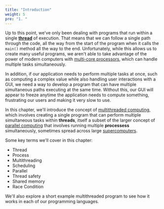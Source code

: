 ```yaml
---
title: "Introduction"
weight: 5
pre: "1. "
---
```


Up to this point, we've only been dealing with programs that run within a single [**thread**](https://en.wikipedia.org/wiki/Thread_(computing)) of execution. That means that we can follow a single path through the code, all the way from the start of the program when it calls the `main()` method all the way to the end. Unfortunately, while this allows us to create many useful programs, we aren't able to take advantage of the power of modern computers with [multi-core processors](https://en.wikipedia.org/wiki/Multi-core_processor), which can handle multiple tasks simultaneously. 

In addition, if our application needs to perform multiple tasks at once, such as computing a complex value while also handling user interactions with a GUI, we need a way to develop a program that can have multiple simultaneous paths executing at the same time. Without this, our GUI will appear to freeze anytime the application needs to compute something, frustrating our users and making it very slow to use. 

In this chapter, we'll introduce the concept of [multithreaded computing](https://en.wikipedia.org/wiki/Multithreading_(computer_architecture)), which involves creating a single program that can perform multiple simultaneous tasks within **threads**, itself a subset of the larger concept of [parallel computing](https://en.wikipedia.org/wiki/Parallel_computing) that involves running multiple **processess** simultaneously, sometimes spread across large [supercomputers](https://en.wikipedia.org/wiki/Supercomputer). 

Some key terms we'll cover in this chapter:

* Thread
* Process
* Multithreading
* Scheduling
* Parallel
* Thread safety
* Shared memory
* Race Condition

We'll also explore a short example multithreaded program to see how it works in each of our programming languages. 
